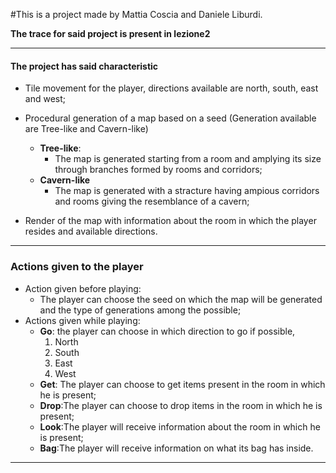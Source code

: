 #This is a project made by Mattia Coscia and Daniele Liburdi.

**The trace for said project is present in lezione2**

------------

#### **The project has said characteristic**

- Tile movement for the player, directions available are north, south, east and west;

- Procedural generation of a map based on a seed (Generation available are Tree-like and Cavern-like)
    - **Tree-like**:
        - The map is generated starting from a room and amplying its size through branches formed by rooms and corridors;
    - **Cavern-like**
        - The map is generated with a stracture having ampious corridors and rooms giving the resemblance of a cavern;

- Render of the map with information about the room in which the player resides and available directions.

------------


### Actions given to the player
- Action given before playing:
    - The player can choose the seed on which the map will be generated and the type of generations among the possible;
- Actions given while playing:
    - **Go**: the player can choose in which direction to go if possible,
        1. North
        1. South
        1. East
        1. West
    - **Get**: The player can choose to get items present in the room in which he is present;
    - **Drop**:The player can choose to drop items in the room in which he is present;
    - **Look**:The player will receive information about the room in which he is present;
    - **Bag**:The player will receive information on what its bag has inside.

------------
